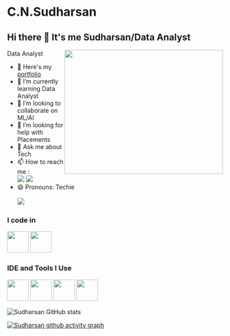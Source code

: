 # C.N.Sudharsan

## Hi there 👋 It's me Sudharsan/Data Analyst

Data Analyst
<img align="right" width="370" height="290" src="https://i.pinimg.com/originals/47/f0/34/47f0342cec72b800463bf003eac1257e.gif">
- 🔭 Here's my [portfolio](https://portfoliome-60028131001.development.catalystserverless.in/app/)                                               
- 🌱 I’m currently learning Data Analyst
- 👯 I’m looking to collaborate on ML/AI
- 🤔 I’m looking for help with Placements
- 💬 Ask me about Tech
- 📫 How to reach me :
<br /> [<img src="https://img.shields.io/badge/Instagram-1DA1F2?style=for-the-badge&logo=instagram&logoColor=white%22" />](https://www.instagram.com/career_analyst/) [<img src="https://img.shields.io/badge/LinkedIn-0077B5?style=for-the-badge&logo=linkedin&logoColor=white" />](https://www.linkedin.com/in/sudharsancn/)
- 😄 Pronouns: Techie<br/>
  <br/>![](https://komarev.com/ghpvc/?username=Rangaiyan&label=PROFILE+VIEWS)


### I code in
<img height="50" width="50" src="https://img.icons8.com/color/48/000000/python.png" /> <img height="50" width="50" src="https://img.icons8.com/color/48/000000/mysql-logo.png"/> 
### IDE and Tools I Use
<img height="50" width="50" src=https://www.pngwing.com/en/free-png-bbvxo/> <img height="50" width="50" src="https://img.icons8.com/color/50/000000/git.png"/> <img height="50" src="https://img.icons8.com/officel/480/null/java-eclipse.png"/> <img height="50" width="50" src="https://img.icons8.com/color/48/000000/figma--v1.png"/> 

![Sudharsan GitHub stats](https://github-readme-stats.vercel.app/api?username=Sudharsan45&theme=dark&show_icons=true&&hide=issues,contribs)

[![Sudharsan github activity graph](https://github-readme-activity-graph.vercel.app/graph?username=Sudharsan45&bg_color=000000&color=ffffff&line=51f565&point=ffffff&area=true&hide_border=true)](https://github.com/ashutosh00710/github-readme-activity-graph)
